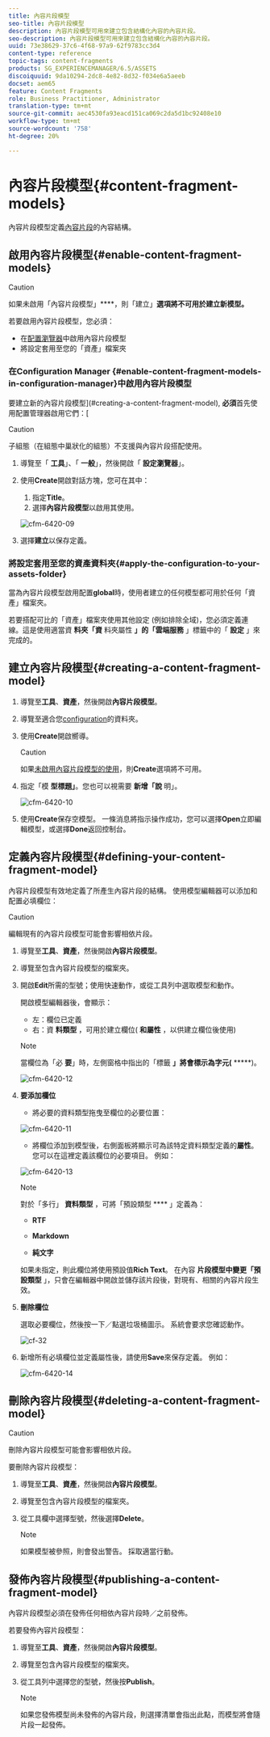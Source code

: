 ```yaml
---
title: 內容片段模型
seo-title: 內容片段模型
description: 內容片段模型可用來建立包含結構化內容的內容片段。
seo-description: 內容片段模型可用來建立包含結構化內容的內容片段。
uuid: 73e38629-37c6-4f68-97a9-62f9783cc3d4
content-type: reference
topic-tags: content-fragments
products: SG_EXPERIENCEMANAGER/6.5/ASSETS
discoiquuid: 9da10294-2dc8-4e82-8d32-f034e6a5aeeb
docset: aem65
feature: Content Fragments
role: Business Practitioner, Administrator
translation-type: tm+mt
source-git-commit: aec4530fa93eacd151ca069c2da5d1bc92408e10
workflow-type: tm+mt
source-wordcount: '758'
ht-degree: 20%

---
```



# 內容片段模型{#content-fragment-models}

內容片段模型定義[內容片段](/help/assets/content-fragments/content-fragments.md)的內容結構。

## 啟用內容片段模型{#enable-content-fragment-models}

>[!CAUTION]
>
>如果未啟用「內容片段模型」****，則「建立」**選項將不可用於建立新模型。**

若要啟用內容片段模型，您必須：

* 在[配置瀏覽器](/help/sites-administering/configurations.md)中啟用內容片段模型
* 將設定套用至您的「資產」檔案夾

### 在Configuration Manager {#enable-content-fragment-models-in-configuration-manager}中啟用內容片段模型

要建立新的內容片段模型](#creating-a-content-fragment-model), **必須**&#x200B;首先使用配置管理器啟用它們：[

>[!CAUTION]
>
>子組態（在組態中巢狀化的組態）不支援與內容片段搭配使用。

1. 導覽至「 **工具**」、「 **一般**」，然後開啟「 **設定瀏覽器**」。

1. 使用&#x200B;**Create**&#x200B;開啟對話方塊，您可在其中：

   1. 指定&#x200B;**Title**。
   1. 選擇&#x200B;**內容片段模型**&#x200B;以啟用其使用。

   ![cfm-6420-09](assets/cfm-6420-09.png)

1. 選擇&#x200B;**建立**&#x200B;以保存定義。

<!-- 1. Select the location appropriate to your website. -->

### 將設定套用至您的資產資料夾{#apply-the-configuration-to-your-assets-folder}

當為內容片段模型啟用配置&#x200B;**global**&#x200B;時，使用者建立的任何模型都可用於任何「資產」檔案夾。

若要搭配可比的「資產」檔案夾使用其他設定 (例如排除全域)，您必須定義連線。這是使用適當資 **料夾「資** 料夾屬性 **」的「雲端服務** 」標籤中的「 **設定** 」來完成的。

## 建立內容片段模型{#creating-a-content-fragment-model}

1. 導覽至&#x200B;**工具**、**資產**，然後開啟&#x200B;**內容片段模型**。
1. 導覽至適合您[configuration](#enable-content-fragment-models)的資料夾。
1. 使用&#x200B;**Create**&#x200B;開啟嚮導。

   >[!CAUTION]
   >
   >如果[未啟用內容片段模型的使用](#enable-content-fragment-models)，則&#x200B;**Create**&#x200B;選項將不可用。

1. 指定「模 **型標題」**。您也可以視需要 **新增「說** 明」。

   ![cfm-6420-10](assets/cfm-6420-10.png)

1. 使用&#x200B;**Create**&#x200B;保存空模型。 一條消息將指示操作成功，您可以選擇&#x200B;**Open**&#x200B;立即編輯模型，或選擇&#x200B;**Done**&#x200B;返回控制台。

## 定義內容片段模型{#defining-your-content-fragment-model}

內容片段模型有效地定義了所產生內容片段的結構。 使用模型編輯器可以添加和配置必填欄位：

>[!CAUTION]
>
>編輯現有的內容片段模型可能會影響相依片段。

1. 導覽至&#x200B;**工具**、**資產**，然後開啟&#x200B;**內容片段模型**。

1. 導覽至包含內容片段模型的檔案夾。
1. 開啟&#x200B;**Edit**&#x200B;所需的型號；使用快速動作，或從工具列中選取模型和動作。

   開啟模型編輯器後，會顯示：

   * 左：欄位已定義
   * 右：資 **料類型** ，可用於建立欄位( **和屬性** ，以供建立欄位後使用)

   >[!NOTE]
   >
   >當欄位為「必 **要**」時，左側窗格中指出的「標籤 **」將會標示為字元(** *****)。

   ![cfm-6420-12](assets/cfm-6420-12.png)

1. **要添加欄位**

   * 將必要的資料類型拖曳至欄位的必要位置：

   ![cfm-6420-11](assets/cfm-6420-11.png)

   * 將欄位添加到模型後，右側面板將顯示可為該特定資料類型定義的&#x200B;**屬性**。 您可以在這裡定義該欄位的必要項目。 例如：

   ![cfm-6420-13](assets/cfm-6420-13.png)

   >[!NOTE]
   對於「多行」 **資料類型** ，可將「預設類型 **** 」定義為：
   * **RTF**

   * **Markdown**

   * **純文字**

   如果未指定，則此欄位將使用預設值&#x200B;**Rich Text**。
   在內容 **片段模型中變更「預設類型** 」，只會在編輯器中開啟並儲存該片段後，對現有、相關的內容片段生效。

1. **刪除欄位**

   選取必要欄位，然後按一下／點選垃圾桶圖示。 系統會要求您確認動作。

   ![cf-32](assets/cf-32.png)

1. 新增所有必填欄位並定義屬性後，請使用&#x200B;**Save**&#x200B;來保存定義。 例如：

   ![cfm-6420-14](assets/cfm-6420-14.png)

## 刪除內容片段模型{#deleting-a-content-fragment-model}

>[!CAUTION]
刪除內容片段模型可能會影響相依片段。

要刪除內容片段模型：

1. 導覽至&#x200B;**工具**、**資產**，然後開啟&#x200B;**內容片段模型**。

1. 導覽至包含內容片段模型的檔案夾。
1. 從工具欄中選擇型號，然後選擇&#x200B;**Delete**。

   >[!NOTE]
   如果模型被參照，則會發出警告。 採取適當行動。

## 發佈內容片段模型{#publishing-a-content-fragment-model}

內容片段模型必須在發佈任何相依內容片段時／之前發佈。

若要發佈內容片段模型：

1. 導覽至&#x200B;**工具**、**資產**，然後開啟&#x200B;**內容片段模型**。

1. 導覽至包含內容片段模型的檔案夾。
1. 從工具列中選擇您的型號，然後按&#x200B;**Publish**。

   >[!NOTE]
   如果您發佈模型尚未發佈的內容片段，則選擇清單會指出此點，而模型將會隨片段一起發佈。

